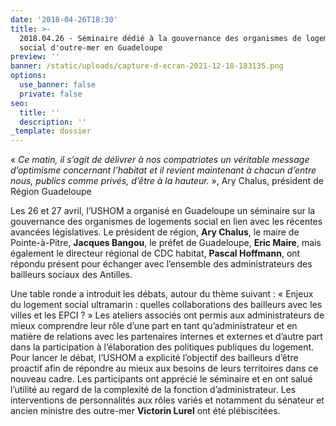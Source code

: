 ```yaml
---
date: '2018-04-26T18:30'
title: >-
  2018.04.26 - Séminaire dédié à la gouvernance des organismes de logement
  social d'outre-mer en Guadeloupe
preview: ''
banner: /static/uploads/capture-d-ecran-2021-12-18-183135.png
options:
  use_banner: false
  private: false
seo:
  title: ''
  description: ''
_template: dossier
---
```


« _Ce matin, il s’agit de délivrer à nos compatriotes un véritable message d’optimisme concernant l’habitat et il revient maintenant à chacun d’entre nous, publics comme privés, d’être à la hauteur._ », Ary Chalus, président de Région Guadeloupe

Les 26 et 27 avril, l’USHOM a organisé en Guadeloupe un séminaire sur la gouvernance des organismes de logements social en lien avec les récentes avancées législatives. Le président de région, **Ary Chalus**, le maire de Pointe-à-Pitre, **Jacques Bangou**, le préfet de Guadeloupe, **Eric Maire**, mais également le directeur régional de CDC habitat, **Pascal Hoffmann**, ont répondu présent pour échanger avec l’ensemble des administrateurs des bailleurs sociaux des Antilles.

Une table ronde a introduit les débats, autour du thème suivant : « Enjeux du logement social ultramarin : quelles collaborations des bailleurs avec les villes et les EPCI ? » Les ateliers associés ont permis aux administrateurs de mieux comprendre leur rôle d’une part en tant qu’administrateur et en matière de relations avec les partenaires internes et externes et d’autre part dans la participation à l’élaboration des politiques publiques du logement. Pour lancer le débat, l’USHOM a explicité l’objectif des bailleurs d’être proactif afin de répondre au mieux aux besoins de leurs territoires dans ce nouveau cadre. Les participants ont apprécié le séminaire et en ont salué l’utilité au regard de la complexité de la fonction d’administrateur. Les interventions de personnalités aux rôles variés et notamment du sénateur et ancien ministre des outre-mer **Victorin Lurel** ont été plébiscitées.
